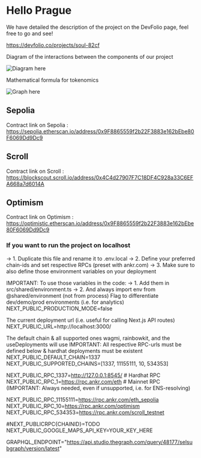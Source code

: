 # Hello Prague

We have detailed the description of the project on the DevFolio page, feel free to go and see!

https://devfolio.co/projects/soul-82cf


Diagram of the interactions between the components of our project

![Diagram here](https://github.com/julio4/prague/blob/main/assets/schema_eth_prague_datagraph.png?raw=true)

Mathematical formula for tokenomics

![Graph here](https://github.com/julio4/prague/blob/main/assets/tokenomics_formula.png?raw=true)

## Sepolia

Contract link on Sepolia : https://sepolia.etherscan.io/address/0x9F8865559f2b22F3883e162bEbe80F6069Dd9Dc9

## Scroll

Contract link on Scroll : https://blockscout.scroll.io/address/0x4C4d27907F7C18DF4C928a33C6EFA668a7d6014A

## Optimism

Contract link on Optimism : https://optimistic.etherscan.io/address/0x9F8865559f2b22F3883e162bEbe80F6069Dd9Dc9


### If you want to run the project on localhost

→ 1. Duplicate this file and rename it to .env.local
→ 2. Define your preferred chain-ids and set respective RPCs (preset with ankr.com)
→ 3. Make sure to also define those environment variables on your deployment

IMPORTANT: To use those variables in the code:
→ 1. Add them in src/shared/environment.ts
→ 2. And always import env from @shared/environment (not from process)
Flag to differentiate dev/demo/prod environments (i.e. for analytics)
NEXT_PUBLIC_PRODUCTION_MODE=false

The current deployment url (i.e. useful for calling Next.js API routes)
NEXT_PUBLIC_URL=http://localhost:3000/

The default chain & all supported ones wagmi, rainbowkit, and the useDeployments will use
IMPORTANT: All respective RPC-urls must be defined below & hardhat deployments must be existent
NEXT_PUBLIC_DEFAULT_CHAIN=1337
NEXT_PUBLIC_SUPPORTED_CHAINS=[1337, 11155111, 10, 534353]

NEXT_PUBLIC_RPC_1337=http://127.0.0.1:8545/          # Hardhat RPC
NEXT_PUBLIC_RPC_1=https://rpc.ankr.com/eth          # Mainnet RPC (IMPORTANT: Always needed, even if unsupported, i.e. for ENS-resolving)

NEXT_PUBLIC_RPC_11155111=https://rpc.ankr.com/eth_sepolia
NEXT_PUBLIC_RPC_10=https://rpc.ankr.com/optimism
NEXT_PUBLIC_RPC_534353=https://rpc.ankr.com/scroll_testnet

#NEXT_PUBLICRPC{CHAINID}=TODO
NEXT_PUBLIC_GOOGLE_MAPS_API_KEY=YOUR_KEY_HERE

GRAPHQL_ENDPOINT="https://api.studio.thegraph.com/query/48177/selsubgraph/version/latest"
